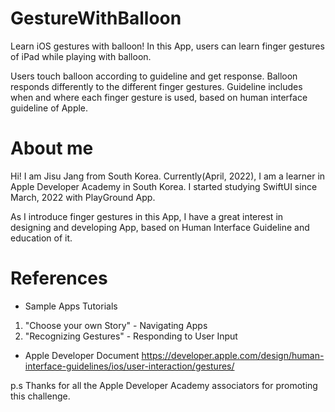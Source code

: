 # GestureWithBalloon

Learn iOS gestures with balloon!
In this App, users can learn finger gestures of iPad while playing with balloon.

Users touch balloon according to guideline and get response.
Balloon responds differently to the different finger gestures.
Guideline includes when and where each finger gesture is used, based on human interface guideline of Apple.
 

# About me

 Hi! I am Jisu Jang from South Korea. Currently(April, 2022), I am a learner in Apple Developer Academy in South Korea.
I started studying SwiftUI since March, 2022 with PlayGround App.  
 
As I introduce finger gestures in this App, I have a great interest in designing and developing App, based on Human Interface
Guideline and education of it.


# References

- Sample Apps Tutorials
1. "Choose your own Story" - Navigating Apps
2. "Recognizing Gestures" - Responding to User Input

- Apple Developer Document 
https://developer.apple.com/design/human-interface-guidelines/ios/user-interaction/gestures/ 
 

p.s Thanks for all the Apple Developer Academy associators for promoting this challenge. 

